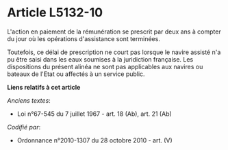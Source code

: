 # Article L5132-10

L'action en paiement de la rémunération se prescrit par deux ans à compter du jour où les opérations d'assistance sont
terminées.

Toutefois, ce délai de prescription ne court pas lorsque le navire assisté n'a pu être saisi dans les eaux soumises à la
juridiction française. Les dispositions du présent alinéa ne sont pas applicables aux navires ou bateaux de l'Etat ou
affectés à un service public.

**Liens relatifs à cet article**

_Anciens textes_:

  - Loi n°67-545 du 7 juillet 1967 - art. 18 (Ab), art. 21 (Ab)

_Codifié par_:

  - Ordonnance n°2010-1307 du 28 octobre 2010 - art. (V)
